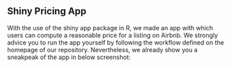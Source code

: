 ## Shiny Pricing App
With the use of the shiny app package in R, we made an app with which users can compute a reasonable price for a listing on Airbnb. We strongly advice you to run the app yourself by following the workflow defined on the homepage of our repository. Nevertheless, we already show you a sneakpeak of the app in below screenshot:
